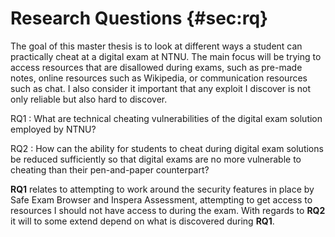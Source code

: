 # Research Questions {#sec:rq}
The goal of this master thesis is to look at different ways a student can
practically cheat at a digital exam at NTNU. The main focus will be trying to
access resources that are disallowed during exams, such as pre-made notes,
online resources such as Wikipedia, or communication resources such as chat. I
also consider it important that any exploit I discover is not only reliable but
also hard to discover.

RQ1
: What are technical cheating vulnerabilities of the digital exam solution
  employed by NTNU?

RQ2
: How can the ability for students to cheat during digital exam solutions be
  reduced sufficiently so that digital exams are no more vulnerable to cheating
  than their pen-and-paper counterpart?

**RQ1** relates to attempting to work around the security features in place by
Safe Exam Browser and Inspera Assessment, attempting to get access to resources
I should not have access to during the exam. With regards to **RQ2** it will to
some extend depend on what is discovered during **RQ1**.
